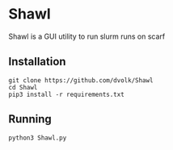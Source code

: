 # Shawl

Shawl is a GUI utility to run slurm runs on scarf

## Installation

    git clone https://github.com/dvolk/Shawl
    cd Shawl
    pip3 install -r requirements.txt

## Running

    python3 Shawl.py
